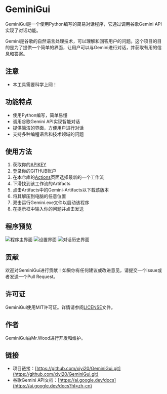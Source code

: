 # GeminiGui

GeminiGui是一个使用Python编写的简易对话程序，它通过调用谷歌Gemini API实现了对话功能。

Gemini是谷歌的自然语言处理技术，可以理解和回答用户的问题。这个项目的目的是为了提供一个简单的界面，让用户可以与Gemini进行对话，并获取有用的信息和答案。

## 注意

- 本工具需要科学上网！

## 功能特点

- 使用Python编写，简单易懂
- 调用谷歌Gemini API实现智能对话
- 提供简洁的界面，方便用户进行对话
- 支持多种编程语言和技术领域的问题

## 使用方法
1. 获取你的[APIKEY](https://ai.google.dev/)
2. 登录你的GITHUB账户
3. 在本仓库的[Actions](https://github.com/xiyi20/GeminiGui/actions)页面选择最新的一个工作流
4. 下滑找到该工作流的Artifacts
5. 点击Artifacts中的Gemini-Artifacts以下载该版本
6. 将其解压到电脑的任意位置
7. 双击运行Gemini.exe文件以启动该程序
8. 在提示框中输入你的问题并点击发送

## 程序预览

![程序主界面](https://raw.githubusercontent.com/xiyi20/GeminiGui/main/preview/main.png)
![设置界面](https://raw.githubusercontent.com/xiyi20/GeminiGui/main/preview/setting.png)
![对话历史界面](https://raw.githubusercontent.com/xiyi20/GeminiGui/main/preview/history.png)

## 贡献

欢迎对GeminiGui进行贡献！如果你有任何建议或改进意见，请提交一个Issue或者发送一个Pull Request。

## 许可证

GeminiGui使用MIT许可证。详情请参阅[LICENSE](https://raw.githubusercontent.com/xiyi20/GeminiGui/main/LICENSE)文件。

## 作者

GeminiGui由Mr.Wood进行开发和维护。

## 链接

- 项目链接：[https://github.com/xiyi20/GeminiGui.git](https://github.com/xiyi20/GeminiGui.git)
- 谷歌Gemini API文档：[https://ai.google.dev/docs](https://ai.google.dev/docs?hl=zh-cn)